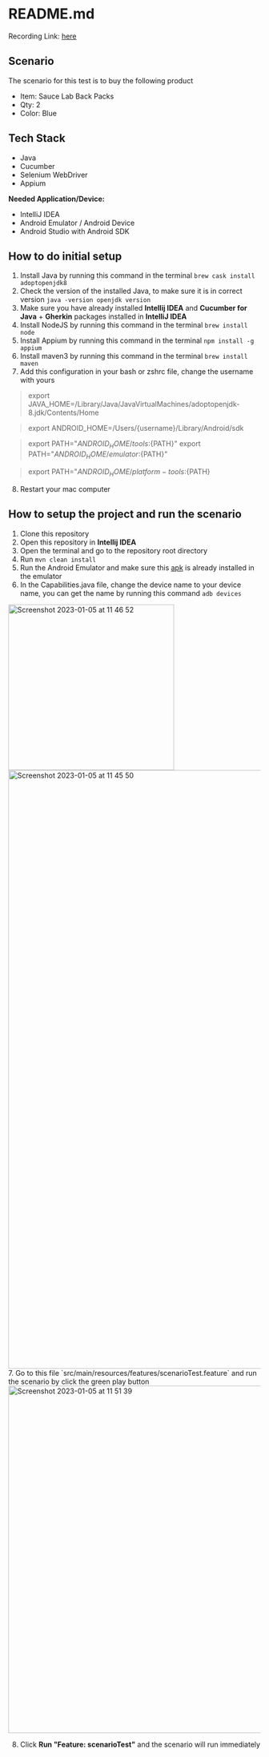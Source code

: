 # README.md

Recording Link: [here](https://drive.google.com/file/d/1mvc2hlZd87A17xnen0bzlvqAE4nNGmP7/view?usp=sharing)

## Scenario
The scenario for this test is to buy the following product
- Item: Sauce Lab Back Packs
- Qty: 2
- Color: Blue

## Tech Stack
- Java
- Cucumber
- Selenium WebDriver
- Appium

**Needed Application/Device:**
- IntelliJ IDEA
- Android Emulator / Android Device
- Android Studio with Android SDK

## How to do initial setup
1. Install Java by running this command in the terminal `brew cask install adoptopenjdk8`
2. Check the version of the installed Java, to make sure it is in correct version `java -version openjdk version`
3. Make sure you have already installed **Intellij IDEA** and **Cucumber for Java** + **Gherkin** packages installed in **IntelliJ IDEA**
4. Install NodeJS by running this command in the terminal `brew install node`
5. Install Appium by running this command in the terminal `npm install -g appium`
6. Install maven3 by running this command in the terminal `brew install maven`
7. Add this configuration in your bash or zshrc file, change the username with yours
> export JAVA_HOME=/Library/Java/JavaVirtualMachines/adoptopenjdk-8.jdk/Contents/Home 

> export ANDROID_HOME=/Users/{username}/Library/Android/sdk 

> export PATH="${ANDROID_HOME}/tools:${PATH}" export PATH="${ANDROID_HOME}/emulator:${PATH}" 

> export PATH="${ANDROID_HOME}/platform-tools:${PATH}
8. Restart your mac computer

## How to setup the project and run the scenario
1. Clone this repository
2. Open this repository in **Intellij IDEA**
3. Open the terminal and go to the repository root directory
4. Run `mvn clean install`
5. Run the Android Emulator and make sure this [apk](https://github.com/saucelabs/my-demo-app-android/releases/download/1.0.13/mda-1.0.13-15.apk) is already installed in the emulator
6. In the Capabilities.java file, change the device name to your device name, you can get the name by running this command `adb devices`

<img width="331" alt="Screenshot 2023-01-05 at 11 46 52" src="https://user-images.githubusercontent.com/38350074/210697336-5321cc75-07d1-46f7-8532-dea6d71bef96.png">

<img width="1196" alt="Screenshot 2023-01-05 at 11 45 50" src="https://user-images.githubusercontent.com/38350074/210697502-f6bdb35d-3bc1-4eda-9874-6f7b2ec48225.png">
7. Go to this file `src/main/resources/features/scenarioTest.feature` and run the scenario by click the green play button 

<img width="694" alt="Screenshot 2023-01-05 at 11 51 39" src="https://user-images.githubusercontent.com/38350074/210697903-c684e79a-2ebc-48b5-b2e5-58ee1ea6dd4a.png">

8. Click **Run "Feature: scenarioTest"** and the scenario will run immediately
